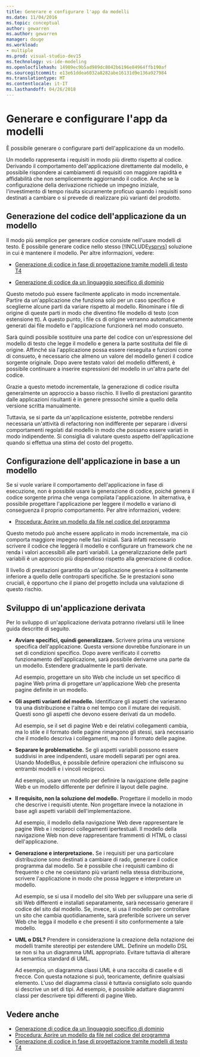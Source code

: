 ```yaml
---
title: Generare e configurare l'app da modelli
ms.date: 11/04/2016
ms.topic: conceptual
author: gewarren
ms.author: gewarren
manager: douge
ms.workload:
- multiple
ms.prod: visual-studio-dev15
ms.technology: vs-ide-modeling
ms.openlocfilehash: 14909ec9b5ad989dc8042b6196e84964ffb190af
ms.sourcegitcommit: e13e61ddea6032a8282abe16131d9e136a927984
ms.translationtype: MT
ms.contentlocale: it-IT
ms.lasthandoff: 04/26/2018
---
```

# <a name="generate-and-configure-your-app-from-models"></a>Generare e configurare l'app da modelli
È possibile generare o configurare parti dell'applicazione da un modello.

 Un modello rappresenta i requisiti in modo più diretto rispetto al codice. Derivando il comportamento dell'applicazione direttamente dal modello, è possibile rispondere ai cambiamenti di requisiti con maggiore rapidità e affidabilità che non semplicemente aggiornando il codice. Anche se la configurazione della derivazione richiede un impegno iniziale, l'investimento di tempo risulta sicuramente proficuo quando i requisiti sono destinati a cambiare o si prevede di realizzare più varianti del prodotto.

## <a name="generating-the-code-of-your-application-from-a-model"></a>Generazione del codice dell'applicazione da un modello
 Il modo più semplice per generare codice consiste nell'usare modelli di testo. È possibile generare codice nello stesso [!INCLUDE[vsprvs](../code-quality/includes/vsprvs_md.md)] soluzione in cui è mantenere il modello. Per altre informazioni, vedere:

-   [Generazione di codice in fase di progettazione tramite modelli di testo T4](../modeling/design-time-code-generation-by-using-t4-text-templates.md)

-   [Generazione di codice da un linguaggio specifico di dominio](../modeling/generating-code-from-a-domain-specific-language.md)

 Questo metodo può essere facilmente applicato in modo incrementale. Partire da un'applicazione che funziona solo per un caso specifico e sceglierne alcune parti da variare rispetto al modello. Rinominare i file di origine di queste parti in modo che diventino file modello di testo (con estensione tt). A questo punto, i file cs di origine verranno automaticamente generati dai file modello e l'applicazione funzionerà nel modo consueto.

 Sarà quindi possibile sostituire una parte del codice con un'espressione del modello di testo che legge il modello e genera la parte sostituita del file di origine. Affinché sia l'applicazione possa essere rieseguita e funzioni come di consueto, è necessario che almeno un valore del modello generi il codice sorgente originale. Dopo avere testato valori del modello differenti, è possibile continuare a inserire espressioni del modello in un'altra parte del codice.

 Grazie a questo metodo incrementale, la generazione di codice risulta generalmente un approccio a basso rischio. Il livello di prestazioni garantito dalle applicazioni risultanti è in genere pressoché simile a quello della versione scritta manualmente.

 Tuttavia, se si parte da un'applicazione esistente, potrebbe rendersi necessaria un'attività di refactoring non indifferente per separare i diversi comportamenti regolati dal modello in modo che possano essere variati in modo indipendente. Si consiglia di valutare questo aspetto dell'applicazione quando si effettua una stima del costo del progetto.

## <a name="configuring-your-application-from-a-model"></a>Configurazione dell'applicazione in base a un modello
 Se si vuole variare il comportamento dell'applicazione in fase di esecuzione, non è possibile usare la generazione di codice, poiché genera il codice sorgente prima che venga compilata l'applicazione. In alternativa, è possibile progettare l'applicazione per leggere il modello e variano di conseguenza il proprio comportamento. Per altre informazioni, vedere:

-   [Procedura: Aprire un modello da file nel codice del programma](../modeling/how-to-open-a-model-from-file-in-program-code.md)

 Questo metodo può anche essere applicato in modo incrementale, ma ciò comporta maggiore impegno nelle fasi iniziali. Sarà infatti necessario scrivere il codice che leggerà il modello e configurare un framework che ne renda i valori accessibili alle parti variabili. La generalizzazione delle parti variabili è un approccio più dispendioso rispetto alla generazione di codice.

 Il livello di prestazioni garantito da un'applicazione generica è solitamente inferiore a quello delle controparti specifiche. Se le prestazioni sono cruciali, è opportuno che il piano del progetto includa una valutazione di questo rischio.

## <a name="developing-a-derived-application"></a>Sviluppo di un'applicazione derivata
 Per lo sviluppo di un'applicazione derivata potranno rivelarsi utili le linee guida descritte di seguito.

-   **Avviare specifici, quindi generalizzare.** Scrivere prima una versione specifica dell'applicazione. Questa versione dovrebbe funzionare in un set di condizioni specifico. Dopo avere verificato il corretto funzionamento dell'applicazione, sarà possibile derivarne una parte da un modello. Estendere gradualmente le parti derivate.

     Ad esempio, progettare un sito Web che include un set specifico di pagine Web prima di progettare un'applicazione Web che presenta pagine definite in un modello.

-   **Gli aspetti varianti del modello.** Identificare gli aspetti che varieranno tra una distribuzione e l'altra o nel tempo con il mutare dei requisiti. Questi sono gli aspetti che devono essere derivati da un modello.

     Ad esempio, se il set di pagine Web e dei relativi collegamenti cambia, ma lo stile e il formato delle pagine rimangono gli stessi, sarà necessario che il modello descriva i collegamenti, ma non il formato delle pagine.

-   **Separare le problematiche.** Se gli aspetti variabili possono essere suddivisi in aree indipendenti, usare modelli separati per ogni area. Usando ModelBus, è possibile definire operazioni che influiscono su entrambi modelli e i vincoli reciproci.

     Ad esempio, usare un modello per definire la navigazione delle pagine Web e un modello differente per definire il layout delle pagine.

-   **Il requisito, non la soluzione del modello.** Progettare il modello in modo che descrive i requisiti utente. Non progettare invece la notazione in base agli aspetti variabili dell'implementazione.

     Ad esempio, il modello della navigazione Web deve rappresentare le pagine Web e i reciproci collegamenti ipertestuali. Il modello della navigazione Web non deve rappresentare frammenti di HTML o classi dell'applicazione.

-   **Generazione e interpretazione.** Se i requisiti per una particolare distribuzione sono destinati a cambiare di rado, generare il codice programma dal modello. Se è possibile che i requisiti cambino di frequente o che ne coesistano più varianti nella stessa distribuzione, scrivere l'applicazione in modo che possa leggere e interpretare un modello.

     Ad esempio, se si usa il modello del sito Web per sviluppare una serie di siti Web differenti e installati separatamente, sarà necessario generare il codice del sito dal modello. Se, invece, si usa il modello per controllare un sito che cambia quotidianamente, sarà preferibile scrivere un server Web che legga il modello e che presenti il sito conformemente a tale modello.

-   **UML o DSL?** Prendere in considerazione la creazione della notazione dei modelli tramite stereotipi per estendere UML. Definire un modello DSL se non si ha un diagramma UML appropriato. Evitare tuttavia di alterare la semantica standard di UML.

     Ad esempio, un diagramma classi UML è una raccolta di caselle e di frecce. Con questa notazione si può, teoricamente, definire qualsiasi elemento. L'uso del diagramma classi è tuttavia consigliato solo quando si descrive un set di tipi. Ad esempio, è possibile adattare diagrammi classi per descrivere tipi differenti di pagine Web.

## <a name="see-also"></a>Vedere anche

- [Generazione di codice da un linguaggio specifico di dominio](../modeling/generating-code-from-a-domain-specific-language.md)
- [Procedura: Aprire un modello da file nel codice del programma](../modeling/how-to-open-a-model-from-file-in-program-code.md)
- [Generazione di codice in fase di progettazione tramite modelli di testo T4](../modeling/design-time-code-generation-by-using-t4-text-templates.md)